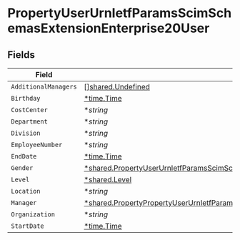 # PropertyUserUrnIetfParamsScimSchemasExtensionEnterprise20User


## Fields

| Field                                                                                                                                                                                              | Type                                                                                                                                                                                               | Required                                                                                                                                                                                           | Description                                                                                                                                                                                        |
| -------------------------------------------------------------------------------------------------------------------------------------------------------------------------------------------------- | -------------------------------------------------------------------------------------------------------------------------------------------------------------------------------------------------- | -------------------------------------------------------------------------------------------------------------------------------------------------------------------------------------------------- | -------------------------------------------------------------------------------------------------------------------------------------------------------------------------------------------------- |
| `AdditionalManagers`                                                                                                                                                                               | [][shared.Undefined](../../../pkg/models/shared/undefined.md)                                                                                                                                      | :heavy_minus_sign:                                                                                                                                                                                 | N/A                                                                                                                                                                                                |
| `Birthday`                                                                                                                                                                                         | [*time.Time](https://pkg.go.dev/time#Time)                                                                                                                                                         | :heavy_minus_sign:                                                                                                                                                                                 | N/A                                                                                                                                                                                                |
| `CostCenter`                                                                                                                                                                                       | **string*                                                                                                                                                                                          | :heavy_minus_sign:                                                                                                                                                                                 | N/A                                                                                                                                                                                                |
| `Department`                                                                                                                                                                                       | **string*                                                                                                                                                                                          | :heavy_minus_sign:                                                                                                                                                                                 | N/A                                                                                                                                                                                                |
| `Division`                                                                                                                                                                                         | **string*                                                                                                                                                                                          | :heavy_minus_sign:                                                                                                                                                                                 | N/A                                                                                                                                                                                                |
| `EmployeeNumber`                                                                                                                                                                                   | **string*                                                                                                                                                                                          | :heavy_minus_sign:                                                                                                                                                                                 | N/A                                                                                                                                                                                                |
| `EndDate`                                                                                                                                                                                          | [*time.Time](https://pkg.go.dev/time#Time)                                                                                                                                                         | :heavy_minus_sign:                                                                                                                                                                                 | N/A                                                                                                                                                                                                |
| `Gender`                                                                                                                                                                                           | [*shared.PropertyUserUrnIetfParamsScimSchemasExtensionEnterprise20UserGender](../../../pkg/models/shared/propertyuserurnietfparamsscimschemasextensionenterprise20usergender.md)                   | :heavy_minus_sign:                                                                                                                                                                                 | N/A                                                                                                                                                                                                |
| `Level`                                                                                                                                                                                            | [*shared.Level](../../../pkg/models/shared/level.md)                                                                                                                                               | :heavy_minus_sign:                                                                                                                                                                                 | N/A                                                                                                                                                                                                |
| `Location`                                                                                                                                                                                         | **string*                                                                                                                                                                                          | :heavy_minus_sign:                                                                                                                                                                                 | N/A                                                                                                                                                                                                |
| `Manager`                                                                                                                                                                                          | [*shared.PropertyPropertyUserUrnIetfParamsScimSchemasExtensionEnterprise20UserManager](../../../pkg/models/shared/propertypropertyuserurnietfparamsscimschemasextensionenterprise20usermanager.md) | :heavy_minus_sign:                                                                                                                                                                                 | N/A                                                                                                                                                                                                |
| `Organization`                                                                                                                                                                                     | **string*                                                                                                                                                                                          | :heavy_minus_sign:                                                                                                                                                                                 | N/A                                                                                                                                                                                                |
| `StartDate`                                                                                                                                                                                        | [*time.Time](https://pkg.go.dev/time#Time)                                                                                                                                                         | :heavy_minus_sign:                                                                                                                                                                                 | N/A                                                                                                                                                                                                |